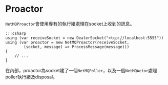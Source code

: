 Proactor
========

`NetMQProactor`會使用專有的執行緒處理在socket上收到的訊息。

    :::csharp
    using (var receiveSocket = new DealerSocket(">tcp://localhost:5555"))
    using (var proactor = new NetMQProactor(receiveSocket, 
            (socket, message) => ProcessMessage(message)))
    {
        // ...
    }

在內部，proactor為socket建了一個`NetMQPoller`，以及一個`NetMQActor`處理poller執行緒及disposal。
